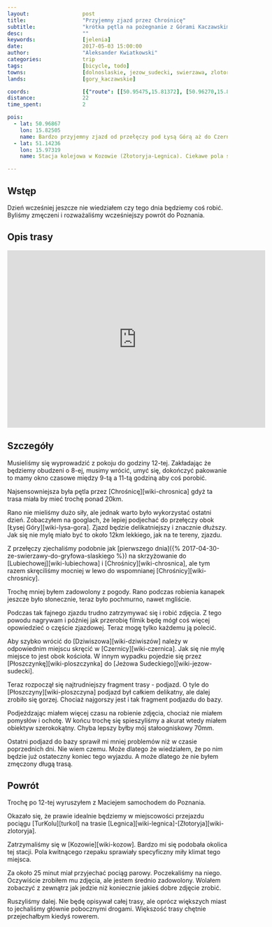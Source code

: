 ```yaml
---
layout:                 post
title:                  "Przyjemny zjazd przez Chrośnicę"
subtitle:               "krótka pętla na pożegnanie z Górami Kaczawskimi"
desc:                   ""
keywords:               [jelenia]
date:                   2017-05-03 15:00:00
author:                 "Aleksander Kwiatkowski"
categories:             trip
tags:                   [bicycle, todo]
towns:                  [dolnoslaskie, jezow_sudecki, swierzawa, zlotoryja]
lands:                  [gory_kaczawskie]

coords:                 [{"route": [[50.95475,15.81372], [50.96270,15.82925], [50.96767,15.82719], [50.97994,15.78780], [50.99280,15.76960], [50.99858,15.75003], [50.98982,15.73390], [50.97902,15.72222], [50.96788,15.72832], [50.95675,15.75784], [50.94810,15.77716], [50.94128,15.79552], [50.94983,15.80754], [50.95491,15.81243]], "type": "bicycle"}]
distance:               22
time_spent:             2

pois:
  - lat: 50.96867
    lon: 15.82505
    name: Bardzo przyjemny zjazd od przełęczy pod Łysą Górą aż do Czernicy. 300m w dół na odległości 12km.
  - lat: 51.14236
    lon: 15.97319
    name: Stacja kolejowa w Kozowie (Złotoryja-Legnica). Ciekawe pola są w jej okolicy.  

---
```


Wstęp
-----

Dzień wcześniej jeszcze nie wiedziałem czy tego dnia będziemy coś robić.
Byliśmy zmęczeni i rozważaliśmy wcześniejszy powrót do Poznania.

Opis trasy
----------

<iframe height='405' width='590' frameborder='0' allowtransparency='true' scrolling='no' src='https://www.strava.com/activities/968774736/embed/68d3a11f6df827df4074c0acedc98428a3232d8a'></iframe>

Szczegóły
---------

Musieliśmy się wyprowadzić z pokoju do godziny 12-tej. Zakładając że będziemy
obudzeni o 8-ej, musimy wrócić, umyć się, dokończyć pakowanie to mamy
okno czasowe między 9-tą a 11-tą godziną aby coś porobić.

Najsensowniejsza była pętla przez [Chrośnicę][wiki-chrosnica] gdyż ta trasa miała
by mieć trochę ponad 20km.

Rano nie mieliśmy dużo siły, ale jednak warto było wykorzystać ostatni dzień.
Zobaczyłem na googlach, że lepiej podjechać do przełęczy obok [Łysej Góry][wiki-lysa-gora].
Zjazd będzie delikatniejszy i znacznie dłuższy. Jak się nie mylę
miało być to około 12km lekkiego, jak na te tereny, zjazdu.

Z przełęczy zjechaliśmy podobnie jak
[pierwszego dnia]({% 2017-04-30-ze-swierzawy-do-gryfowa-slaskiego %}) na skrzyżowanie do [Lubiechowej][wiki-lubiechowa] i
[Chrośnicy][wiki-chrosnica], ale tym razem skręciliśmy mocniej w lewo
do wspomnianej [Chrośnicy][wiki-chrosnicy].

Trochę mniej byłem zadowolony z pogody. Rano podczas robienia kanapek jeszcze
było słonecznie, teraz było pochmurno, nawet mgliście.

Podczas tak fajnego zjazdu trudno zatrzymywać się i robić zdjęcia. Z tego powodu
nagrywam i później jak przerobię filmik będę mógł coś więcej opowiedzieć o
częście zjazdowej. Teraz mogę tylko każdemu ją polecić.

Aby szybko wrócić do [Dziwiszowa][wiki-dziwiszów] należy w odpowiednim miejscu
skręcić w [Czernicy][wiki-czernica]. Jak się nie mylę miejsce to jest obok kościoła.
W innym wypadku pojedzie się przez [Płoszczynkę][wiki-ploszczynka] do
[Jeżowa Sudeckiego][wiki-jezow-sudecki].

Teraz rozpoczął się najtrudniejszy fragment trasy - podjazd. O tyle do
[Płoszczyny][wiki-ploszczyna] podjazd był całkiem delikatny, ale dalej
zrobiło się gorzej. Chociaż najgorszy jest i tak fragment podjazdu do bazy.

Podjeżdzając miałem więcej czasu na robienie zdjęcia, chociaż nie miałem
pomysłów i ochotę. W końcu trochę się spieszyliśmy a akurat wtedy miałem
obiektyw szerokokątny. Chyba lepszy byłby mój stałoogniskowy 70mm.

Ostatni podjazd do bazy sprawił mi mniej problemów niż w czasie poprzednich dni.
Nie wiem czemu. Może dlatego że wiedziałem, że po nim będzie już ostateczny
koniec tego wyjazdu. A może dlatego że nie byłem zmęczony długą trasą.

Powrót
------

Trochę po 12-tej wyruszyłem z Maciejem samochodem do Poznania.

Okazało się, że prawie idealnie będziemy w miejscowości przejazdu pociągu
[TurKolu][turkol] na trasie [Legnica][wiki-legnica]-[Złotoryja][wiki-zlotoryja].

Zatrzymaliśmy się w [Kozowie][wiki-kozow]. Bardzo mi się podobała okolica tej
stacji. Pola kwitnącego rzepaku sprawiały specyficzny miły klimat tego miejsca.

Za około 25 minut miał przyjechać pociąg parowy. Poczekaliśmy na niego.
Oczywiście zrobiłem mu zdjęcia, ale jestem średnio zadowolony. Wolałem zobaczyć
z zewnątrz jak jedzie niż koniecznie jakieś dobre zdjęcie zrobić.

Ruszyliśmy dalej. Nie będę opisywał całej trasy, ale oprócz większych miast
to jechaliśmy głównie pobocznymi drogami. Większość trasy chętnie przejechałbym
kiedyś rowerem.
